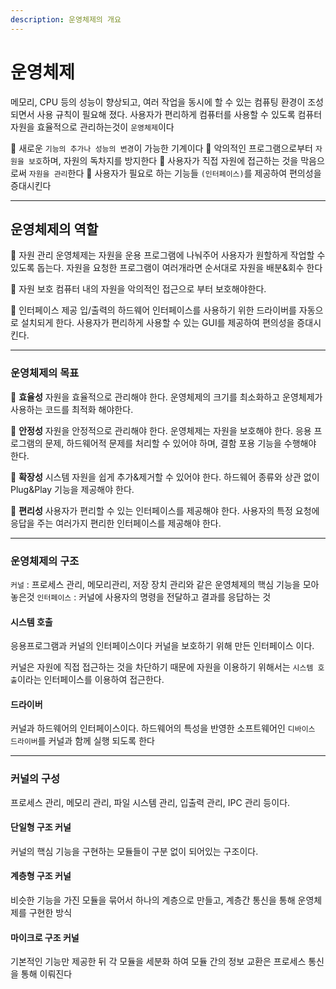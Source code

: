 ```yaml
---
description: 운영체제의 개요
---
```


# 운영체제

메모리, CPU 등의 성능이 향상되고, 여러 작업을 동시에 할 수 있는 컴퓨팅 환경이 조성되면서 사용 규칙이 필요해 졌다. 사용자가 편리하게 컴퓨터를 사용할 수 있도록 컴퓨터 자원을 효율적으로 관리하는것이 `운영체제`이다

📕 새로운 `기능의 추가나 성능의 변경`이 가능한 기계이다 📗 악의적인 프로그램으로부터 `자원을 보호`하며, 자원의 독차지를 방지한다 📙 사용자가 직접 자원에 접근하는 것을 막음으로써 `자원을 관리`한다 📘 사용자가 필요로 하는 기능들 `(인터페이스)`를 제공하여 편의성을 증대시킨다

***

## 운영체제의 역할

📕 자원 관리 운영체제는 자원을 운용 프로그램에 나눠주어 사용자가 원할하게 작업할 수 있도록 돕는다. 자원을 요청한 프로그램이 여러개라면 순서대로 자원을 배분&회수 한다

📗 자원 보호 컴퓨터 내의 자원을 악의적인 접근으로 부터 보호해야한다.

📙 인터페이스 제공 입/출력의 하드웨어 인터페이스를 사용하기 위한 드라이버를 자동으로 설치되게 한다. 사용자가 편리하게 사용할 수 있는 GUI를 제공하여 편의성을 증대시킨다.

***

### 운영체제의 목표

📕 **효율성** 자원을 효율적으로 관리해야 한다. 운영체제의 크기를 최소화하고 운영체제가 사용하는 코드를 최적화 해야한다.

📗 **안정성** 자원을 안정적으로 관리해야 한다. 운영체제는 자원을 보호해야 한다. 응용 프로그램의 문제, 하드웨어적 문제를 처리할 수 있어야 하며, 결함 포용 기능을 수행해야 한다.

📙 **확장성** 시스템 자원을 쉽게 추가&제거할 수 있어야 한다. 하드웨어 종류와 상관 없이 Plug\&Play 기능을 제공해야 한다.

📘 **편리성** 사용자가 편리할 수 있는 인터페이스를 제공해야 한다. 사용자의 특정 요청에 응답을 주는 여러가지 편리한 인터페이스를 제공해야 한다.

***

### 운영체제의 구조

`커널` : 프로세스 관리, 메모리관리, 저장 장치 관리와 같은 운영체제의 핵심 기능을 모아놓은것 `인터페이스` : 커널에 사용자의 명령을 전달하고 결과를 응답하는 것

#### 시스템 호출

응용프로그램과 커널의 인터페이스이다 커널을 보호하기 위해 만든 인터페이스 이다.

커널은 자원에 직접 접근하는 것을 차단하기 때문에 자원을 이용하기 위해서는 `시스템 호출`이라는 인터페이스를 이용하여 접근한다.

#### 드라이버

커널과 하드웨어의 인터페이스이다. 하드웨어의 특성을 반영한 소프트웨어인 `디바이스 드라이버`를 커널과 함께 실행 되도록 한다

***

### 커널의 구성

프로세스 관리, 메모리 관리, 파일 시스템 관리, 입출력 관리, IPC 관리 등이다.

#### 단일형 구조 커널

커널의 핵심 기능을 구현하는 모듈들이 구분 없이 되어있는 구조이다.

#### 계층형 구조 커널

비슷한 기능을 가진 모듈을 묶어서 하나의 계층으로 만들고, 계층간 통신을 통해 운영체제를 구현한 방식

#### 마이크로 구조 커널

기본적인 기능만 제공한 뒤 각 모듈을 세분화 하여 모듈 간의 정보 교환은 프로세스 통신을 통해 이뤄진다
